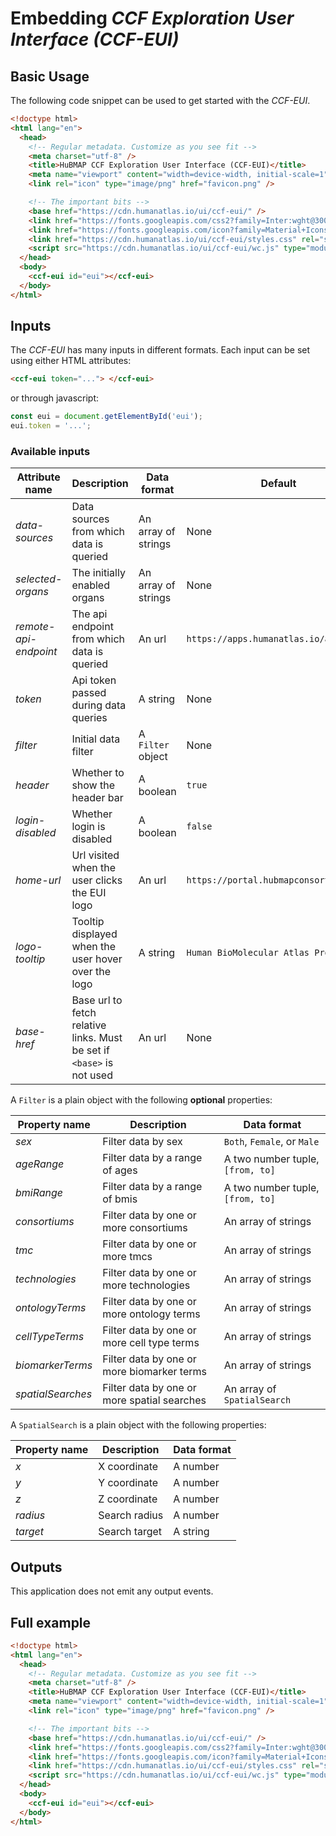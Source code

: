 # Embedding _CCF Exploration User Interface (CCF-EUI)_

## Basic Usage

The following code snippet can be used to get started with the _CCF-EUI_.

```html
<!doctype html>
<html lang="en">
  <head>
    <!-- Regular metadata. Customize as you see fit -->
    <meta charset="utf-8" />
    <title>HuBMAP CCF Exploration User Interface (CCF-EUI)</title>
    <meta name="viewport" content="width=device-width, initial-scale=1" />
    <link rel="icon" type="image/png" href="favicon.png" />

    <!-- The important bits -->
    <base href="https://cdn.humanatlas.io/ui/ccf-eui/" />
    <link href="https://fonts.googleapis.com/css2?family=Inter:wght@300;400;500&amp;display=swap" rel="stylesheet" />
    <link href="https://fonts.googleapis.com/icon?family=Material+Icons|Material+Icons+Outlined" rel="stylesheet" />
    <link href="https://cdn.humanatlas.io/ui/ccf-eui/styles.css" rel="stylesheet" />
    <script src="https://cdn.humanatlas.io/ui/ccf-eui/wc.js" type="module"></script>
  </head>
  <body>
    <ccf-eui id="eui"></ccf-eui>
  </body>
</html>
```

## Inputs

The _CCF-EUI_ has many inputs in different formats. Each input can be set using either HTML attributes:

```html
<ccf-eui token="..."> </ccf-eui>
```

or through javascript:

```js
const eui = document.getElementById('eui');
eui.token = '...';
```

### Available inputs

| Attribute name        | Description                                                           | Data format         | Default                                |
| --------------------- | --------------------------------------------------------------------- | ------------------- | -------------------------------------- |
| _data-sources_        | Data sources from which data is queried                               | An array of strings | None                                   |
| _selected-organs_     | The initially enabled organs                                          | An array of strings | None                                   |
| _remote-api-endpoint_ | The api endpoint from which data is queried                           | An url              | `https://apps.humanatlas.io/api`       |
| _token_               | Api token passed during data queries                                  | A string            | None                                   |
| _filter_              | Initial data filter                                                   | A `Filter` object   | None                                   |
| _header_              | Whether to show the header bar                                        | A boolean           | `true`                                 |
| _login-disabled_      | Whether login is disabled                                             | A boolean           | `false`                                |
| _home-url_            | Url visited when the user clicks the EUI logo                         | An url              | `https://portal.hubmapconsortium.org/` |
| _logo-tooltip_        | Tooltip displayed when the user hover over the logo                   | A string            | `Human BioMolecular Atlas Project`     |
| _base-href_           | Base url to fetch relative links. Must be set if `<base>` is not used | An url              | None                                   |

A `Filter` is a plain object with the following **optional** properties:

| Property name     | Description                                 | Data format                      |
| ----------------- | ------------------------------------------- | -------------------------------- |
| _sex_             | Filter data by sex                          | `Both`, `Female`, or `Male`      |
| _ageRange_        | Filter data by a range of ages              | A two number tuple, `[from, to]` |
| _bmiRange_        | Filter data by a range of bmis              | A two number tuple, `[from, to]` |
| _consortiums_     | Filter data by one or more consortiums      | An array of strings              |
| _tmc_             | Filter data by one or more tmcs             | An array of strings              |
| _technologies_    | Filter data by one or more technologies     | An array of strings              |
| _ontologyTerms_   | Filter data by one or more ontology terms   | An array of strings              |
| _cellTypeTerms_   | Filter data by one or more cell type terms  | An array of strings              |
| _biomarkerTerms_  | Filter data by one or more biomarker terms  | An array of strings              |
| _spatialSearches_ | Filter data by one or more spatial searches | An array of `SpatialSearch`      |

A `SpatialSearch` is a plain object with the following properties:

| Property name | Description   | Data format |
| ------------- | ------------- | ----------- |
| _x_           | X coordinate  | A number    |
| _y_           | Y coordinate  | A number    |
| _z_           | Z coordinate  | A number    |
| _radius_      | Search radius | A number    |
| _target_      | Search target | A string    |

## Outputs

This application does not emit any output events.

## Full example

```html
<!doctype html>
<html lang="en">
  <head>
    <!-- Regular metadata. Customize as you see fit -->
    <meta charset="utf-8" />
    <title>HuBMAP CCF Exploration User Interface (CCF-EUI)</title>
    <meta name="viewport" content="width=device-width, initial-scale=1" />
    <link rel="icon" type="image/png" href="favicon.png" />

    <!-- The important bits -->
    <base href="https://cdn.humanatlas.io/ui/ccf-eui/" />
    <link href="https://fonts.googleapis.com/css2?family=Inter:wght@300;400;500&amp;display=swap" rel="stylesheet" />
    <link href="https://fonts.googleapis.com/icon?family=Material+Icons|Material+Icons+Outlined" rel="stylesheet" />
    <link href="https://cdn.humanatlas.io/ui/ccf-eui/styles.css" rel="stylesheet" />
    <script src="https://cdn.humanatlas.io/ui/ccf-eui/wc.js" type="module"></script>
  </head>
  <body>
    <ccf-eui id="eui"></ccf-eui>
  </body>
</html>
```
